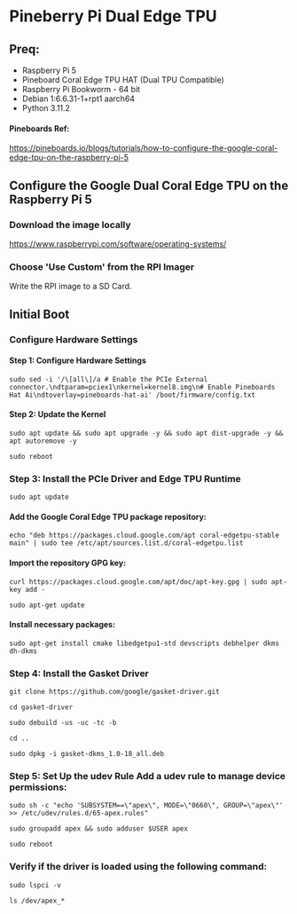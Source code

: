 # Pineberry Pi Dual Edge TPU

## Preq:
- Raspberry Pi 5
- Pineboard Coral Edge TPU HAT (Dual TPU Compatible)
- Raspberry Pi Bookworm - 64 bit
- Debian 1:6.6.31-1+rpt1 aarch64
- Python 3.11.2

#### Pineboards Ref:

https://pineboards.io/blogs/tutorials/how-to-configure-the-google-coral-edge-tpu-on-the-raspberry-pi-5

## Configure the Google Dual Coral Edge TPU on the Raspberry Pi 5
### Download the image locally

https://www.raspberrypi.com/software/operating-systems/

### Choose 'Use Custom' from the RPI Imager

Write the RPI image to a SD Card. 

## Initial Boot
### Configure Hardware Settings
#### Step 1: Configure Hardware Settings

```
sudo sed -i '/\[all\]/a # Enable the PCIe External connector.\ndtparam=pciex1\nkernel=kernel8.img\n# Enable Pineboards Hat Ai\ndtoverlay=pineboards-hat-ai' /boot/firmware/config.txt
```

#### Step 2: Update the Kernel

```
sudo apt update && sudo apt upgrade -y && sudo apt dist-upgrade -y && apt autoremove -y
```

```
sudo reboot
```

### Step 3: Install the PCIe Driver and Edge TPU Runtime
```
sudo apt update
```

#### Add the Google Coral Edge TPU package repository:
```
echo "deb https://packages.cloud.google.com/apt coral-edgetpu-stable main" | sudo tee /etc/apt/sources.list.d/coral-edgetpu.list
```

#### Import the repository GPG key:
```
curl https://packages.cloud.google.com/apt/doc/apt-key.gpg | sudo apt-key add -
```

```
sudo apt-get update
```

#### Install necessary packages:
```
sudo apt-get install cmake libedgetpu1-std devscripts debhelper dkms dh-dkms
```

### Step 4: Install the Gasket Driver
```
git clone https://github.com/google/gasket-driver.git
```

```
cd gasket-driver
```

```
sudo debuild -us -uc -tc -b
```

```
cd ..
```

```
sudo dpkg -i gasket-dkms_1.0-18_all.deb
```

### Step 5: Set Up the udev Rule Add a udev rule to manage device permissions:
```
sudo sh -c "echo 'SUBSYSTEM==\"apex\", MODE=\"0660\", GROUP=\"apex\"' >> /etc/udev/rules.d/65-apex.rules"
```

```
sudo groupadd apex && sudo adduser $USER apex
```

```
sudo reboot
```

### Verify if the driver is loaded using the following command:
```
sudo lspci -v
```

```
ls /dev/apex_*
```







